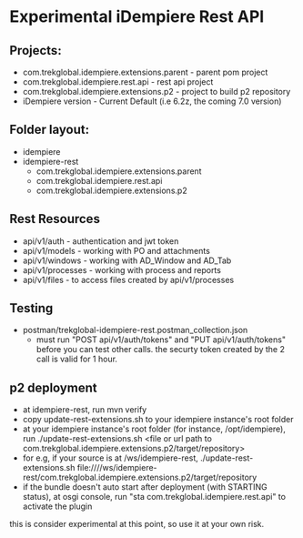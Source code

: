 
# Experimental iDempiere Rest API

## Projects:
* com.trekglobal.idempiere.extensions.parent - parent pom project
* com.trekglobal.idempiere.rest.api - rest api project
* com.trekglobal.idempiere.extensions.p2 - project to build p2 repository
* iDempiere version - Current Default (i.e 6.2z, the coming 7.0 version)

## Folder layout:
* idempiere
* idempiere-rest
  * com.trekglobal.idempiere.extensions.parent
  * com.trekglobal.idempiere.rest.api
  * com.trekglobal.idempiere.extensions.p2

## Rest Resources
* api/v1/auth - authentication and jwt token
* api/v1/models - working with PO and attachments
* api/v1/windows - working with AD_Window and AD_Tab
* api/v1/processes - working with process and reports
* api/v1/files - to access files created by api/v1/processes

## Testing
* postman/trekglobal-idempiere-rest.postman_collection.json
  * must run "POST api/v1/auth/tokens" and "PUT api/v1/auth/tokens" before you can test other calls. the securty token created by the 2 call is valid for 1 hour.

## p2 deployment
* at idempiere-rest, run mvn verify 
* copy update-rest-extensions.sh to your idempiere instance's root folder
* at your idempiere instance's root folder (for instance, /opt/idempiere), run ./update-rest-extensions.sh <file or url path to com.trekglobal.idempiere.extensions.p2/target/repository>
* for e.g, if your source is at /ws/idempiere-rest, ./update-rest-extensions.sh file:////ws/idempiere-rest/com.trekglobal.idempiere.extensions.p2/target/repository
* if the bundle doesn't auto start after deployment (with STARTING status), at osgi console, run "sta com.trekglobal.idempiere.rest.api" to activate the plugin

this is consider experimental at this point, so use it at your own risk.
